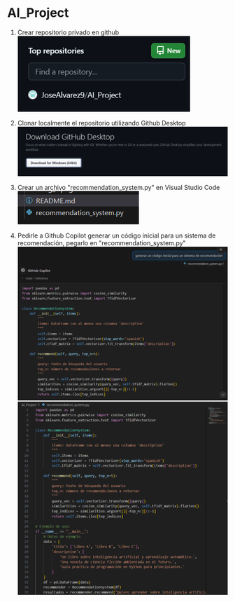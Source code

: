 # AI_Project
1. Crear repositorio privado en github
![GithubDesktop](images\img_1.png)

2. Clonar localmente el repositorio utilizando Github Desktop
![GithubDesktop](images\img_2.png)

3. Crear un archivo "recommendation_system.py" en Visual Studio Code
![GithubDesktop](images\img_3.png)

4. Pedirle a Github Copilot generar un código inicial para un sistema de recomendación, pegarlo en "recommendation_system.py"
![GithubDesktop](images\img_4.png)
![GithubDesktop](images\img_5.png)